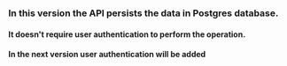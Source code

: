 ### In this version the API persists the data in Postgres database.

#### It doesn't require user authentication to perform the operation.

#### In the next version user authentication will be added
